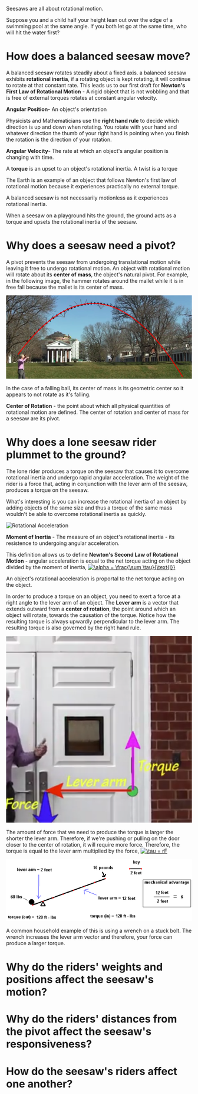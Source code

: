 Seesaws are all about rotational motion.

Suppose you and a child half your height lean out over the edge of a swimming pool at the same angle. If you both let go at the same time, who will
 hit the water first?
 
 # How does a balanced seesaw move?
 
 A balanced seesaw rotates steadily about a fixed axis. a balanced seesaw exhibits **rotational inertia**, if a rotating object is kept rotating, it will 
 continue to rotate at that constant rate. This leads us to our first draft for **Newton's First Law of Rotational Motion** - A rigid object that is not 
 wobbling and that is free of external torques rotates at constant angular velocity.
 
 **Angular Position**- An object's orientation
 
 Physicists and Mathematicians use the **right hand rule** to decide which direction is up and down when rotating. You rotate with your hand 
 and whatever direction the thumb of your right hand is pointing when you finish the rotation is the direction of your rotation.
 
 **Angular Velocity**- The rate at which an object's angular position is changing with time.
 
 A **torque** is an upset to an object's rotational inertia. A twist is a torque
 
 The Earth is an example of an object that follows Newton's first law of rotational motion because it experiences practically no external torque.
 
 A balanced seesaw is not necessarily motionless as it experiences rotational inertia. 
 
 When a seesaw on a playground hits the ground, the ground acts as a torque and upsets the rotational inertia of the seesaw.
 
 # Why does a seesaw need a pivot?
 
 A pivot prevents the seesaw from undergoing translational motion while leaving it free to undergo rotational motion. An object with rotational motion will rotate about its **center of mass**, the object's natural pivot. For example, in the following image, the hammer rotates around the mallet while it is in free fall because the mallet is its center of mass.
 
 ![Center of Mass](images/center-of-mass.png)
 
 In the case of a falling ball, its center of mass is its geometric center so it appears to not rotate as it's falling. 
 
 **Center of Rotation** - the point about which all physical quantities of rotational motion are defined. The center of rotation and center of mass for a seesaw are its pivot.
 
 # Why does a lone seesaw rider plummet to the ground?
 
 The lone rider produces a torque on the seesaw that causes it to overcome rotational inertia and undergo rapid angular acceleration. The weight of the rider is a force that, acting in conjunction with the lever arm of the seesaw, produces a torque on the seesaw.
 
 What's interesting is you can increase the rotational inertia of an object by adding objects of the same size and thus a torque of the same mass wouldn't be able to overcome rotational inertia as quickly.
 
 ![Rotational Acceleration](images/rotational_acceleration.gif)
 
 **Moment of Inertia** - The measure of an object's rotational inertia - its resistence to undergoing angular acceleration.
 
 This definition allows us to define **Newton's Second Law of Rotational Motion** - angular acceleration is equal to the net torque acting on the object divided by the moment of inertia, <a href="https://www.codecogs.com/eqnedit.php?latex=\alpha&space;=&space;\frac{\sum&space;\tau}{\text{I}}" target="_blank"><img src="https://latex.codecogs.com/gif.latex?\alpha&space;=&space;\frac{\sum&space;\tau}{\text{I}}" title="\alpha = \frac{\sum \tau}{\text{I}}" /></a>
 
 An object's rotational acceleration is proportal to the net torque acting on the object.
 
 In order to produce a torque on an object, you need to exert a force at a right angle to the lever arm of an object. The **Lever arm** is a vector that extends outward from a **center of rotation**, the point around which an object will rotate, towards the causation of the torque. Notice how the resulting torque is always upwardly perpendicular to the lever arm. The resulting torque is also governed by the right hand rule.
 
 ![Producing Torque](images/producing-torque.PNG)
 
 The amount of force that we need to produce the torque is larger the shorter the lever arm. Therefore, if we're pushing or pulling on the door closer to the center of rotation, it will require more force. Therefore, the torque is equal to the lever arm multiplied by the force, <a href="https://www.codecogs.com/eqnedit.php?latex=\tau&space;=&space;rF" target="_blank"><img src="https://latex.codecogs.com/gif.latex?\tau&space;=&space;rF" title="\tau = rF" /></a>
 
 ![Small lever arm](images/small_lever_arm.gif)
 
 A common household example of this is using a wrench on a stuck bolt. The wrench increases the lever arm vector and therefore, your force can produce a larger torque.
 
 # Why do the riders' weights and positions affect the seesaw's motion?
 
 # Why do the riders' distances from the pivot affect the seesaw's responsiveness?

 # How do the seesaw's riders affect one another? 
 
 
